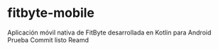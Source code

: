 # fitbyte-mobile
Aplicación móvil nativa de FitByte desarrollada en Kotlin para Android
Prueba
Commit
listo
 Reamd

 

